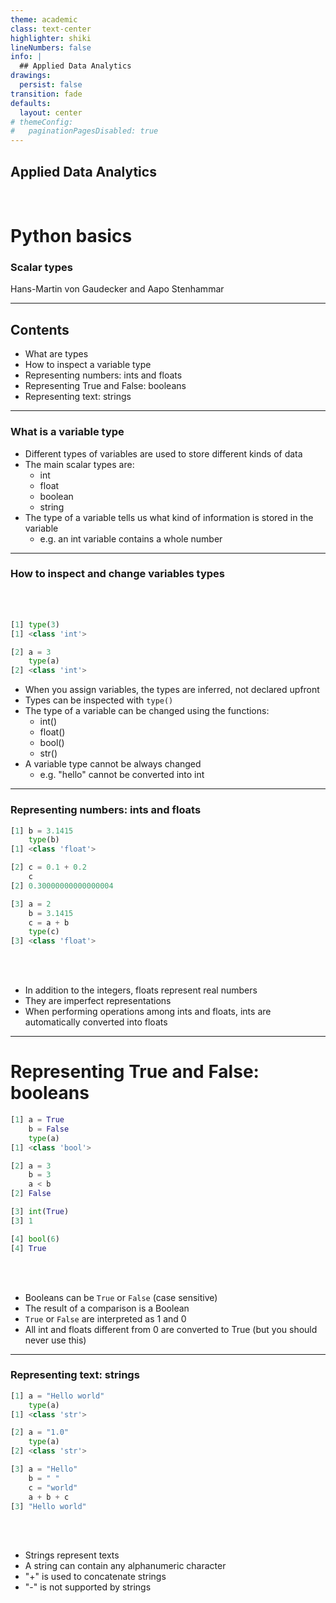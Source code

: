 ```yaml
---
theme: academic
class: text-center
highlighter: shiki
lineNumbers: false
info: |
  ## Applied Data Analytics
drawings:
  persist: false
transition: fade
defaults:
  layout: center
# themeConfig:
#   paginationPagesDisabled: true
---
```


## Applied Data Analytics

<br>

# Python basics

### Scalar types

Hans-Martin von Gaudecker and Aapo Stenhammar

---

## Contents

- What are types
- How to inspect a variable type
- Representing numbers: ints and floats
- Representing True and False: booleans
- Representing text: strings

---

### What is a variable type

- Different types of variables are used to store different kinds of data
- The main scalar types are:
  + int
  + float
  + boolean
  + string
- The type of a variable tells us what kind of information is stored in the variable
  + e.g. an int variable contains a whole number

---

### How to inspect and change variables types

<div class="flex gap-6">
<div>
<br>
<br>

```python
[1] type(3)
[1] <class 'int'>

[2] a = 3
    type(a)
[2] <class 'int'>
```
</div>
<div>

- When you assign variables, the types are inferred, not declared upfront
- Types can be inspected with `type()`
- The type of a variable can be changed using the functions:
  - int()
  - float()
  - bool()
  - str()
- A variable type cannot be always changed
  - e.g. "hello" cannot be converted into int

</div>
</div>

---

### Representing numbers: ints and floats

<div class="flex gap-6">
<div>

```python
[1] b = 3.1415
    type(b)
[1] <class 'float'>

[2] c = 0.1 + 0.2
    c
[2] 0.30000000000000004

[3] a = 2
    b = 3.1415
    c = a + b
    type(c)
[3] <class 'float'>
```
</div>
<div>

  <br>
  <br>

- In addition to the integers, floats represent real numbers
- They are imperfect representations
- When performing operations among ints and floats,
  ints are automatically converted into floats

</div>
</div>

---

# Representing True and False: booleans

<div class="flex gap-8">
<div>

```python
[1] a = True
    b = False
    type(a)
[1] <class 'bool'>

[2] a = 3
    b = 3
    a < b
[2] False

[3] int(True)
[3] 1

[4] bool(6)
[4] True
```

</div>
<div>
<br>
<br>

- Booleans can be `True` or `False` (case sensitive)
- The result of a comparison is a Boolean
- `True` or `False` are interpreted as 1 and 0
- All int and floats different from 0 are converted to True (but you should never use this)

</div>
</div>

---

### Representing text: strings

<div class="flex gap-8">
<div>

```python
[1] a = "Hello world"
    type(a)
[1] <class 'str'>

[2] a = "1.0"
    type(a)
[2] <class 'str'>

[3] a = "Hello"
    b = " "
    c = "world"
    a + b + c
[3] "Hello world"
```

</div>
<div>

<br>
<br>

- Strings represent texts
- A string can contain any alphanumeric character
- "+" is used to concatenate strings
- "-" is not supported by strings

</div>
</div>
